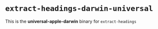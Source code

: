 # `extract-headings-darwin-universal`

This is the **universal-apple-darwin** binary for `extract-headings`
